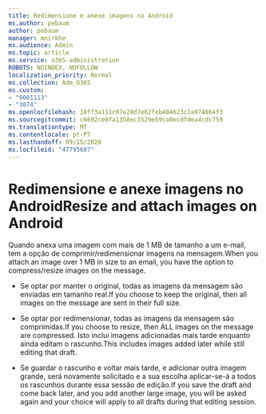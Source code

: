 ```yaml
---
title: Redimensione e anexe imagens no Android
ms.author: pebaum
author: pebaum
manager: mnirkhe
ms.audience: Admin
ms.topic: article
ms.service: o365-administration
ROBOTS: NOINDEX, NOFOLLOW
localization_priority: Normal
ms.collection: Adm_O365
ms.custom:
- "9001113"
- "3074"
ms.openlocfilehash: 18ff3a111c07e28d7e62feb404623c1a974864f3
ms.sourcegitcommit: c6692ce0fa1358ec3529e59ca0ecdfdea4cdc759
ms.translationtype: MT
ms.contentlocale: pt-PT
ms.lasthandoff: 09/15/2020
ms.locfileid: "47795687"
---
```

# <a name="resize-and-attach-images-on-android"></a><span data-ttu-id="af05f-102">Redimensione e anexe imagens no Android</span><span class="sxs-lookup"><span data-stu-id="af05f-102">Resize and attach images on Android</span></span>

<span data-ttu-id="af05f-103">Quando anexa uma imagem com mais de 1 MB de tamanho a um e-mail, tem a opção de comprimir/redimensionar imagens na mensagem.</span><span class="sxs-lookup"><span data-stu-id="af05f-103">When you attach an image over 1 MB in size to an email, you have the option to compress/resize images on the message.</span></span>
 
- <span data-ttu-id="af05f-104">Se optar por manter o original, todas as imagens da mensagem são enviadas em tamanho real.</span><span class="sxs-lookup"><span data-stu-id="af05f-104">If you choose to keep the original, then all images on the message are sent in their full size.</span></span>
 
- <span data-ttu-id="af05f-105">Se optar por redimensionar, todas as imagens da mensagem são comprimidas.</span><span class="sxs-lookup"><span data-stu-id="af05f-105">If you choose to resize, then ALL images on the message are compressed.</span></span>  <span data-ttu-id="af05f-106">Isto inclui imagens adicionadas mais tarde enquanto ainda editam o rascunho.</span><span class="sxs-lookup"><span data-stu-id="af05f-106">This includes images added later while still editing that draft.</span></span>
 
- <span data-ttu-id="af05f-107">Se guardar o rascunho e voltar mais tarde, e adicionar outra imagem grande, será novamente solicitado e a sua escolha aplicar-se-á a todos os rascunhos durante essa sessão de edição.</span><span class="sxs-lookup"><span data-stu-id="af05f-107">If you save the draft and come back later, and you add another large image, you will be asked again and your choice will apply to all drafts during that editing session.</span></span>
 
